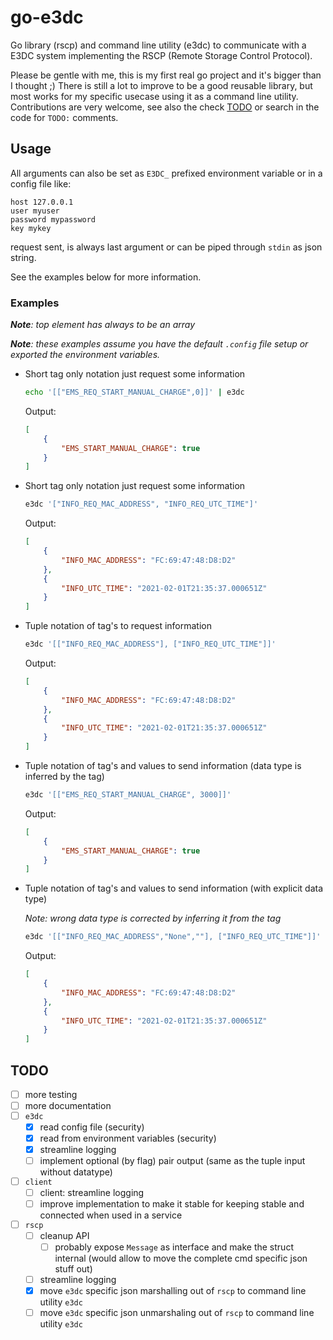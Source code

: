 # go-e3dc

Go library (rscp) and command line utility (e3dc) to communicate with a E3DC system implementing the RSCP (Remote Storage Control Protocol).

Please be gentle with me, this is my first real go project and it's bigger than I thought ;)
There is still a lot to improve to be a good reusable library, but most works for my specific usecase using it as a command line utility.
Contributions are very welcome, see also the check [TODO](#TODO) or search in the code for `TODO:` comments.

## Usage

All arguments can also be set as `E3DC_` prefixed environment variable or in a config file like:
```
host 127.0.0.1
user myuser
password mypassword
key mykey
```

request sent, is always last argument or can be piped through `stdin` as json string.

See the examples below for more information.


### Examples

***Note**: top element has always to be an array*

***Note**: these examples assume you have the default `.config` file setup or exported the environment variables.*

* Short tag only notation just request some information
    ```sh
    echo '[["EMS_REQ_START_MANUAL_CHARGE",0]]' | e3dc
    ```
    Output:
    ```json
    [
        {
            "EMS_START_MANUAL_CHARGE": true
        }
    ]
    ```

* Short tag only notation just request some information
    ```sh
    e3dc '["INFO_REQ_MAC_ADDRESS", "INFO_REQ_UTC_TIME"]'
    ```
    Output:
    ```json
    [
        {
            "INFO_MAC_ADDRESS": "FC:69:47:48:D8:D2"
        },
        {
            "INFO_UTC_TIME": "2021-02-01T21:35:37.000651Z"
        }
    ]
    ```

* Tuple notation of tag's to request information
    ```sh
    e3dc '[["INFO_REQ_MAC_ADDRESS"], ["INFO_REQ_UTC_TIME"]]'
    ```
    Output:
    ```json
    [
        {
            "INFO_MAC_ADDRESS": "FC:69:47:48:D8:D2"
        },
        {
            "INFO_UTC_TIME": "2021-02-01T21:35:37.000651Z"
        }
    ]
    ```

* Tuple notation of tag's and values to send information (data type is inferred by the tag)
    ```sh
    e3dc '[["EMS_REQ_START_MANUAL_CHARGE", 3000]]'
    ```
    Output:
    ```json
    [
        {
            "EMS_START_MANUAL_CHARGE": true
        }
    ]
    ```
* Tuple notation of tag's and values to send information (with explicit data type)
  
    *Note: wrong data type is corrected by inferring it from the tag*
    ```sh
    e3dc '[["INFO_REQ_MAC_ADDRESS","None",""], ["INFO_REQ_UTC_TIME"]]'
    ```
    Output:
    ```json
    [
        {
            "INFO_MAC_ADDRESS": "FC:69:47:48:D8:D2"
        },
        {
            "INFO_UTC_TIME": "2021-02-01T21:35:37.000651Z"
        }
    ]
    ```

## TODO
 - [ ] more testing
 - [ ] more documentation
 - [ ] `e3dc`
   - [x] read config file (security)
   - [x] read from environment variables (security)
   - [x] streamline logging 
   - [ ] implement optional (by flag) pair output (same as the tuple input without datatype)
 - [ ] `client`
   - [ ] client: streamline logging
   - [ ] improve implementation to make it stable for keeping stable and connected when used in a service
 - [ ] `rscp`
   - [ ] cleanup API
     - [ ] probably expose `Message` as interface and make the struct internal (would allow to move the complete cmd specific json stuff out)
   - [ ] streamline logging
   - [x] move `e3dc` specific json marshalling out of `rscp` to command line utility `e3dc`
   - [ ] move `e3dc` specific json unmarshaling out of `rscp` to command line utility `e3dc`